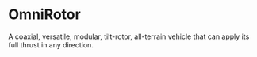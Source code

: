 # OmniRotor
A coaxial, versatile, modular, tilt-rotor, all-terrain vehicle that can apply its full thrust in any direction.
